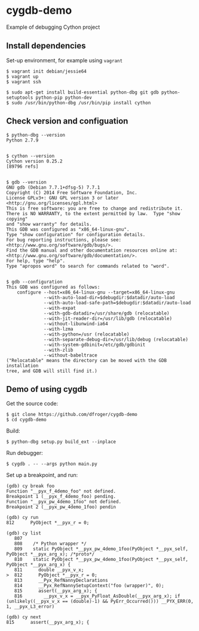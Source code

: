 # cygdb-demo

Example of debugging Cython project


## Install dependencies

Set-up environment, for example using `vagrant`

    $ vagrant init debian/jessie64
    $ vagrant up
    $ vagrant ssh

    $ sudo apt-get install build-essential python-dbg git gdb python-setuptools python-pip python-dev
    $ sudo /usr/bin/python-dbg /usr/bin/pip install cython


## Check version and configuation

    $ python-dbg --version
    Python 2.7.9


    $ cython --version
    Cython version 0.25.2
    [89796 refs]


    $ gdb --version
    GNU gdb (Debian 7.7.1+dfsg-5) 7.7.1
    Copyright (C) 2014 Free Software Foundation, Inc.
    License GPLv3+: GNU GPL version 3 or later <http://gnu.org/licenses/gpl.html>
    This is free software: you are free to change and redistribute it.
    There is NO WARRANTY, to the extent permitted by law.  Type "show copying"
    and "show warranty" for details.
    This GDB was configured as "x86_64-linux-gnu".
    Type "show configuration" for configuration details.
    For bug reporting instructions, please see:
    <http://www.gnu.org/software/gdb/bugs/>.
    Find the GDB manual and other documentation resources online at:
    <http://www.gnu.org/software/gdb/documentation/>.
    For help, type "help".
    Type "apropos word" to search for commands related to "word".


    $ gdb --configuration
    This GDB was configured as follows:
        configure --host=x86_64-linux-gnu --target=x86_64-linux-gnu
                  --with-auto-load-dir=$debugdir:$datadir/auto-load
                  --with-auto-load-safe-path=$debugdir:$datadir/auto-load
                  --with-expat
                  --with-gdb-datadir=/usr/share/gdb (relocatable)
                  --with-jit-reader-dir=/usr/lib/gdb (relocatable)
                  --without-libunwind-ia64
                  --with-lzma
                  --with-python=/usr (relocatable)
                  --with-separate-debug-dir=/usr/lib/debug (relocatable)
                  --with-system-gdbinit=/etc/gdb/gdbinit
                  --with-zlib
                  --without-babeltrace
    ("Relocatable" means the directory can be moved with the GDB installation
    tree, and GDB will still find it.)


## Demo of using cygdb

Get the source code:

    $ git clone https://github.com/dfroger/cygdb-demo
    $ cd cygdb-demo

Build:

    $ python-dbg setup.py build_ext --inplace

Run debugger:

    $ cygdb . -- --args python main.py

Set up a breakpoint, and run:

    (gdb) cy break foo
    Function "__pyx_f_4demo_foo" not defined.
    Breakpoint 1 (__pyx_f_4demo_foo) pending.
    Function "__pyx_pw_4demo_1foo" not defined.
    Breakpoint 2 (__pyx_pw_4demo_1foo) pendin

    (gdb) cy run
    812      PyObject *__pyx_r = 0;

    (gdb) cy list
       807
       808    /* Python wrapper */
       809    static PyObject *__pyx_pw_4demo_1foo(PyObject *__pyx_self, PyObject *__pyx_arg_x); /*proto*/
       810    static PyObject *__pyx_pw_4demo_1foo(PyObject *__pyx_self, PyObject *__pyx_arg_x) {
       811      double __pyx_v_x;
    >  812      PyObject *__pyx_r = 0;
       813      __Pyx_RefNannyDeclarations
       814      __Pyx_RefNannySetupContext("foo (wrapper)", 0);
       815      assert(__pyx_arg_x); {
       816        __pyx_v_x = __pyx_PyFloat_AsDouble(__pyx_arg_x); if (unlikely((__pyx_v_x == (double)-1) && PyErr_Occurred())) __PYX_ERR(0, 1, __pyx_L3_error)

    (gdb) cy next
    815      assert(__pyx_arg_x); {
